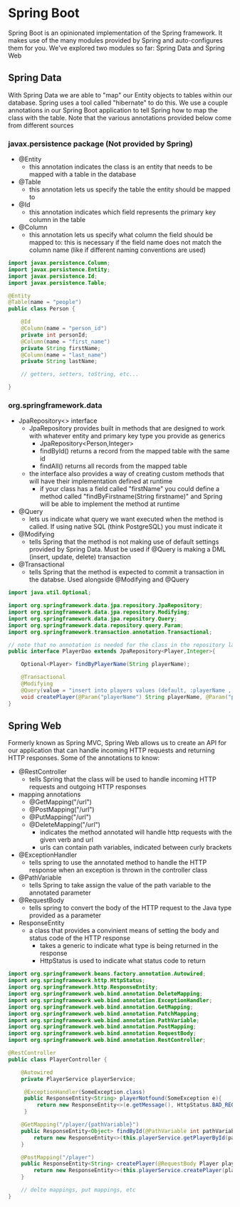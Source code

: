 # Spring Boot
Spring Boot is an opinionated implementation of the Spring framework. It makes use of the many modules provided by Spring and auto-configures them for you. We've explored two modules so far: Spring Data and Spring Web

## Spring Data
With Spring Data we are able to "map" our Entity objects to tables within our database. Spring uses a tool called "hibernate" to do this. We use a couple annotations in our Spring Boot application to tell Spring how to map the class with the table. Note that the various annotations provided below come from different sources

### javax.persistence package (Not provided by Spring)
- @Entity
    - this annotation indicates the class is an entity that needs to be mapped with a table in the database
- @Table
    - this annotation lets us specify the table the entity should be mapped to
- @Id
    - this annotation indicates which field represents the primary key column in the table
- @Column
    - this annotation lets us specify what column the field should be mapped to: this is necessary if the field name does not match the column name (like if different naming conventions are used)

```java
import javax.persistence.Column;
import javax.persistence.Entity;
import javax.persistence.Id;
import javax.persistence.Table;

@Entity
@Table(name = "people")
public class Person {

    @Id
    @Column(name = "person_id")
    private int personId;
    @Column(name = "first_name")
    private String firstName;
    @Column(name = "last_name")
    private String lastName;

    // getters, setters, toString, etc...

}
```

### org.springframework.data
- JpaRepository<> interface
    - JpaRepository provides built in methods that are designed to work with whatever entity and primary key type you provide as generics
        - JpaRepository\<Person,Integer\>
        - findById() returns a record from the mapped table with the same id
        - findAll() returns all records from the mapped table
    - the interface also provides a way of creating custom methods that will have their implementation defined at runtime
        - if your class has a field called "firstName" you could define a method called "findByFirstname(String firstname)" and Spring will be able to implement the method at runtime
- @Query
    - lets us indicate what query we want executed when the method is called. If using native SQL (think PostgreSQL) you must indicate it
- @Modifying
    - tells Spring that the method is not making use of default settings provided by Spring Data. Must be used if @Query is making a DML (insert, update, delete) transaction
- @Transactional
    - tells Spring that the method is expected to commit a transaction in the databse. Used alongside @Modifying and @Query

```Java
import java.util.Optional;

import org.springframework.data.jpa.repository.JpaRepository;
import org.springframework.data.jpa.repository.Modifying;
import org.springframework.data.jpa.repository.Query;
import org.springframework.data.repository.query.Param;
import org.springframework.transaction.annotation.Transactional;

// note that no annotation is needed for the class in the repository layer
public interface PlayerDao extends JpaRepository<Player,Integer>{

    Optional<Player> findByPlayerName(String playerName);

    @Transactional
    @Modifying
    @Query(value = "insert into players values (default, :playerName , :playerTeamId)", nativeQuery = true)
    void createPlayer(@Param("playerName") String playerName, @Param("playerTeamId") int playerTeamId);
}
```
## Spring Web
Formerly known as Spring MVC, Spring Web allows us to create an API for our application that can handle incoming HTTP requests and returning HTTP responses. Some of the annotations to know:
- @RestController
    - tells Spring that the class will be used to handle incoming HTTP requests and outgoing HTTP responses
- mapping annotations
    - @GetMapping("/url")
    - @PostMapping("/url")
    - @PutMapping("/url")
    - @DeleteMapping("/url")
        - indicates the method annotated will handle http requests with the given verb and url
        - urls can contain path variables, indicated between curly brackets
- @ExceptionHandler
    - tells spring to use the annotated method to handle the HTTP response when an exception is thrown in the controller class
- @PathVariable
    - tells Spring to take assign the value of the path variable to the annotated parameter
- @RequestBody
    - tells spring to convert the body of the HTTP request to the Java type provided as a parameter
- ResponseEntity
    - a class that provides a convinient means of setting the body and status code of the HTTP response
        - takes a generic to indicate what type is being returned in the response
        - HttpStatus is used to indicate what status code to return


```java
import org.springframework.beans.factory.annotation.Autowired;
import org.springframework.http.HttpStatus;
import org.springframework.http.ResponseEntity;
import org.springframework.web.bind.annotation.DeleteMapping;
import org.springframework.web.bind.annotation.ExceptionHandler;
import org.springframework.web.bind.annotation.GetMapping;
import org.springframework.web.bind.annotation.PatchMapping;
import org.springframework.web.bind.annotation.PathVariable;
import org.springframework.web.bind.annotation.PostMapping;
import org.springframework.web.bind.annotation.RequestBody;
import org.springframework.web.bind.annotation.RestController;

@RestController
public class PlayerController {

    @Autowired
    private PlayerService playerService;

     @ExceptionHandler(SomeException.class)
     public ResponseEntity<String> playerNotfound(SomeException e){
         return new ResponseEntity<>(e.getMessage(), HttpStatus.BAD_REQUEST);
     }

    @GetMapping("/player/{pathVariable}")
    public ResponseEntity<Object> findById(@PathVariable int pathVariable){
        return new ResponseEntity<>(this.playerService.getPlayerById(pathVariable),HttpStatus.OK);
    }    

    @PostMapping("/player")
    public ResponseEntity<String> createPlayer(@RequestBody Player player){
        return new ResponseEntity<>(this.playerService.createPlayer(player), HttpStatus.CREATED);
    }

    // delte mappings, put mappings, etc
}



```


    